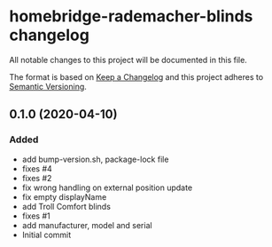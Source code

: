 # homebridge-rademacher-blinds changelog
All notable changes to this project will be documented in this file.

The format is based on [Keep a Changelog](http://keepachangelog.com/en/1.0.0/)
and this project adheres to [Semantic Versioning](http://semver.org/spec/v2.0.0.html).

## 0.1.0 (2020-04-10)
### Added
  - add bump-version.sh, package-lock file
  - fixes #4
  - fixes #2
  - fix wrong handling on external position update
  - fix empty displayName
  - add Troll Comfort blinds
  - fixes #1
  - add manufacturer, model and serial
  - Initial commit


